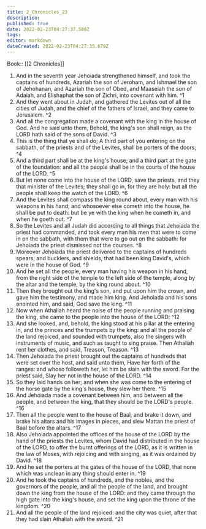 ```yaml
---
title: 2_Chronicles_23
description: 
published: true
date: 2022-02-23T04:27:37.500Z
tags: 
editor: markdown
dateCreated: 2022-02-23T04:27:35.679Z
---
```


 Book:: [[2 Chronicles]]
 1. And in the seventh year Jehoiada strengthened himself, and took the captains of hundreds, Azariah the son of Jeroham, and Ishmael the son of Jehohanan, and Azariah the son of Obed, and Maaseiah the son of Adaiah, and Elishaphat the son of Zichri, into covenant with him. ^1
 2. And they went about in Judah, and gathered the Levites out of all the cities of Judah, and the chief of the fathers of Israel, and they came to Jerusalem. ^2
 3. And all the congregation made a covenant with the king in the house of God. And he said unto them, Behold, the king's son shall reign, as the LORD hath said of the sons of David. ^3
 4. This is the thing that ye shall do; A third part of you entering on the sabbath, of the priests and of the Levites, shall be porters of the doors; ^4
 5. And a third part shall be at the king's house; and a third part at the gate of the foundation: and all the people shall be in the courts of the house of the LORD. ^5
 6. But let none come into the house of the LORD, save the priests, and they that minister of the Levites; they shall go in, for they are holy: but all the people shall keep the watch of the LORD. ^6
 7. And the Levites shall compass the king round about, every man with his weapons in his hand; and whosoever else cometh into the house, he shall be put to death: but be ye with the king when he cometh in, and when he goeth out. ^7
 8. So the Levites and all Judah did according to all things that Jehoiada the priest had commanded, and took every man his men that were to come in on the sabbath, with them that were to go out on the sabbath: for Jehoiada the priest dismissed not the courses. ^8
 9. Moreover Jehoiada the priest delivered to the captains of hundreds spears, and bucklers, and shields, that had been king David's, which were in the house of God. ^9
 10. And he set all the people, every man having his weapon in his hand, from the right side of the temple to the left side of the temple, along by the altar and the temple, by the king round about. ^10
 11. Then they brought out the king's son, and put upon him the crown, and gave him the testimony, and made him king. And Jehoiada and his sons anointed him, and said, God save the king. ^11
 12. Now when Athaliah heard the noise of the people running and praising the king, she came to the people into the house of the LORD: ^12
 13. And she looked, and, behold, the king stood at his pillar at the entering in, and the princes and the trumpets by the king: and all the people of the land rejoiced, and sounded with trumpets, also the singers with instruments of music, and such as taught to sing praise. Then Athaliah rent her clothes, and said, Treason, Treason. ^13
 14. Then Jehoiada the priest brought out the captains of hundreds that were set over the host, and said unto them, Have her forth of the ranges: and whoso followeth her, let him be slain with the sword. For the priest said, Slay her not in the house of the LORD. ^14
 15. So they laid hands on her; and when she was come to the entering of the horse gate by the king's house, they slew her there. ^15
 16. And Jehoiada made a covenant between him, and between all the people, and between the king, that they should be the LORD's people. ^16
 17. Then all the people went to the house of Baal, and brake it down, and brake his altars and his images in pieces, and slew Mattan the priest of Baal before the altars. ^17
 18. Also Jehoiada appointed the offices of the house of the LORD by the hand of the priests the Levites, whom David had distributed in the house of the LORD, to offer the burnt offerings of the LORD, as it is written in the law of Moses, with rejoicing and with singing, as it was ordained by David. ^18
 19. And he set the porters at the gates of the house of the LORD, that none which was unclean in any thing should enter in. ^19
 20. And he took the captains of hundreds, and the nobles, and the governors of the people, and all the people of the land, and brought down the king from the house of the LORD: and they came through the high gate into the king's house, and set the king upon the throne of the kingdom. ^20
 21. And all the people of the land rejoiced: and the city was quiet, after that they had slain Athaliah with the sword. ^21
